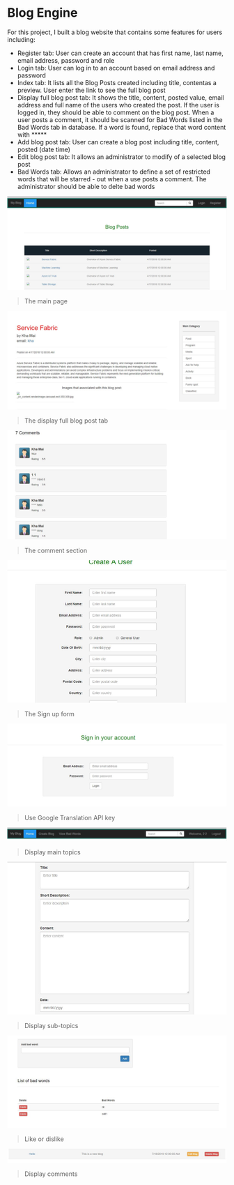 # Blog Engine
For this project, I built a blog website that contains some features for users including:
* Register tab: User can create an account that has first name, last name, email address, password and role
* Login tab: User can log in to an account based on email address and password
* Index tab: It lists all the Blog Posts created including title, contentas a preview. User enter the link to see the full blog post
* Display full blog post tab: It shows the title, content, posted value, email address and full name of the users who created the post. If the user is logged in, they should be able to comment on the blog post. When a user posts a comment, it should be scanned for Bad Words listed in the Bad Words tab in database. If a word is found, replace that word content with *****
* Add blog post tab: User can create a blog post including title, content, posted (date time)
* Edit blog post tab: It allows an administrator to modify of a selected blog post
* Bad Words tab: Allows an administrator to define a set of restricted words that will be starred - out when a use posts a comment. The administrator should be able to delte bad words

![Main page](https://raw.githubusercontent.com/mai00015/Blog-Engine/master/src/Assignment2/wwwroot/image/1.JPG)  
>The main page

![Display post](https://raw.githubusercontent.com/mai00015/Blog-Engine/master/src/Assignment2/wwwroot/image/2.JPG)  
>The display full blog post tab

![Comment](https://raw.githubusercontent.com/mai00015/Blog-Engine/master/src/Assignment2/wwwroot/image/3.JPG)  
>The comment section

![Sign up](https://raw.githubusercontent.com/mai00015/Blog-Engine/master/src/Assignment2/wwwroot/image/4.JPG)  
>The Sign up form

![Multilanguage](https://raw.githubusercontent.com/mai00015/Blog-Engine/master/src/Assignment2/wwwroot/image/5.JPG)  
>Use Google Translation API key

![Main topics](https://raw.githubusercontent.com/mai00015/Blog-Engine/master/src/Assignment2/wwwroot/image/6.JPG)  
>Display main topics

![Sub-topic](https://raw.githubusercontent.com/mai00015/Blog-Engine/master/src/Assignment2/wwwroot/image/7.JPG)  
>Display sub-topics

![Rating](https://raw.githubusercontent.com/mai00015/Blog-Engine/master/src/Assignment2/wwwroot/image/8.JPG)  
>Like or dislike

![Comments](https://raw.githubusercontent.com/mai00015/Blog-Engine/master/src/Assignment2/wwwroot/image/9.JPG)  
>Display comments
